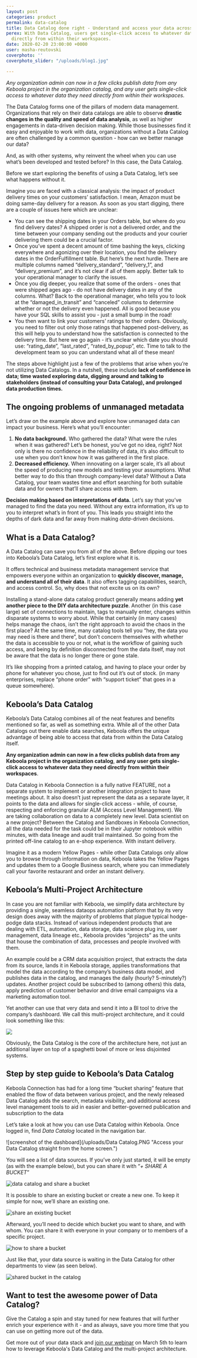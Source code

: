 ```yaml
---
layout: post
categories: product
permalink: data-catalog
title: Data Catalog done right - Understand and access your data across departments
perex: With Data Catalog, users get single-click access to whatever data they need
  directly from within their workspaces.
date: 2020-02-20 23:00:00 +0000
user: masha-reutovski
coverphoto: ''
coverphoto_slider: "/uploads/blog1.jpg"

---
```

_Any organization admin can now in a few clicks publish data from any Keboola project in the organization catalog, and any user gets single-click access to whatever data they need directly from within their workspaces._

The Data Catalog forms one of the pillars of modern data management. Organizations that rely on their data catalogs are able to observe **drastic changes in the quality and speed of data analysis**, as well as higher engagements in data-driven decision making. While those businesses find it easy and enjoyable to work with data, organizations without a Data Catalog are often challenged by a common question - how can we better manage our data?

And, as with other systems, why reinvent the wheel when you can use what’s been developed and tested before? In this case, the Data Catalog.

Before we start exploring the benefits of using a Data Catalog, let’s see what happens without it.

Imagine you are faced with a classical analysis: the impact of product delivery times on your customers’ satisfaction. I mean, Amazon must be doing same-day delivery for a reason. As soon as you start digging, there are a couple of issues here which are unclear:

* You can see the shipping dates in your Orders table, but where do you find delivery dates? A shipped order is not a delivered order, and the time between your company sending out the products and your courier delivering them could be a crucial factor.
* Once you’ve spent a decent amount of time bashing the keys, clicking everywhere and agonizing over their location, you find the delivery dates in the OrderFulfillment table. But here’s the next hurdle. There are multiple columns named “delivery_standard”, “delivery_1”, and “delivery_premium”, and it’s not clear if all of them apply. Better talk to your operational manager to clarify the issues.
* Once you dig deeper, you realize that some of the orders - ones that were shipped ages ago - do not have delivery dates in any of the columns. What? Back to the operational manager, who tells you to look at the “damaged_in_transit” and “canceled” columns to determine whether or not the delivery even happened. All is good because you have your SQL skills to assist you - just a small bump in the road!
* You then want to link your customers’ ratings to their orders. Obviously, you need to filter out only those ratings that happened post-delivery, as this will help you to understand how the satisfaction is connected to the delivery time. But here we go again - it’s unclear which date you should use: “rating_date”, “last_rated”, “rated_by_popup”, etc. Time to talk to the development team so you can understand what all of these mean!

The steps above highlight just a few of the problems that arise when you’re not utilizing Data Catalogs. In a nutshell, these include **lack of confidence in data; time wasted exploring data, digging around and talking to stakeholders (instead of consulting your Data Catalog), and prolonged data production times.**

## The ongoing problems of unmanaged metadata

Let’s draw on the example above and explore how unmanaged data can impact your business. Here’s what you’ll encounter:

1. **No data background.** Who gathered the data? What were the rules when it was gathered? Let’s be honest, you’ve got no idea, right? Not only is there no confidence in the reliability of data, it’s also difficult to use when you don’t know how it was gathered in the first place.
2. **Decreased efficiency.** When innovating on a larger scale, it’s all about the speed of producing new models and testing your assumptions. What better way to do this than through company-level data? Without a Data Catalog, your team wastes time and effort searching for both suitable data and for owners that’ll share access with them.

**Decision making based on interpretations of data.** Let’s say that you’ve managed to find the data you need. Without any extra information, it’s up to you to interpret what’s in front of you. This leads you straight into the depths of dark data and far away from making _data_-driven decisions.

## What is a Data Catalog?

A Data Catalog can save you from all of the above. Before dipping our toes into Keboola’s Data Catalog, let’s first explore what it is.

It offers technical and business metadata management service that empowers everyone within an organization to **quickly discover, manage, and understand all of their data**. It also offers tagging capabilities, search, and access control. So, why does that not excite us on its own?

Installing a stand-alone data catalog product generally means adding **yet another piece to the DIY data architecture puzzle**. Another (in this case large) set of connections to maintain, tags to manually enter, changes within disparate systems to worry about. While that certainly (in many cases) helps manage the chaos, isn’t the right approach to avoid the chaos in the first place? At the same time, many catalog tools tell you “hey, the data you may need is there and there”, but don’t concern themselves with whether the data is accessible to you or not, what is the workflow of gaining such access, and being by definition disconnected from the data itself, may not be aware that the data is no longer there or gone stale.

It’s like shopping from a printed catalog, and having to place your order by phone for whatever you chose, just to find out it’s out of stock. (in many enterprises, replace “phone order” with “support ticket” that goes in a queue somewhere).

## Keboola’s Data Catalog

Keboola’s Data Catalog combines all of the neat features and benefits mentioned so far, as well as something extra. While all of the other Data Catalogs out there enable data searches, Keboola offers the unique advantage of being able to access that data from within the Data Catalog itself.

**Any organization admin can now in a few clicks publish data from any Keboola project in the organization catalog**, **and any user gets single-click access to whatever data they need directly from within their workspaces**.

Data Catalog in Keboola Connection is a fully native FEATURE, not a separate system to implement or another integration project to have meetings about. It also doesn’t just represent the data as a separate layer, it points to the data and allows for single-click access - while, of course, respecting and enforcing granular ALM (Access Level Management). We are taking collaboration on data to a completely new level. Data scientist on a new project? Between the Catalog and Sandboxes in Keboola Connection, all the data needed for the task could be in their Jupyter notebook within minutes, with data lineage and audit trail maintained. So going from the printed off-line catalog to an e-shop experience. With instant delivery.

Imagine it as a modern Yellow Pages - while other Data Catalogs only allow you to browse through information on data, Keboola takes the Yellow Pages and updates them to a Google Business search, where you can immediately call your favorite restaurant and order an instant delivery.

## Keboola’s Multi-Project Architecture

In case you are not familiar with Keboola, we simplify data architecture by providing a single, seamless dataops automation platform that by its very design does away with the majority of problems that plague typical hodge-podge data stacks. Instead of various independent products that are dealing with ETL, automation, data storage, data science plug ins, user management, data lineage etc., Keboola provides “projects” as the units that house the combination of data, processes and people involved with them.

An example could be a CRM data acquisition project, that extracts the data from its source, lands it in Keboola storage, applies transformations that model the data according to the company’s business data model, and publishes data in the catalog, and manages the daily (hourly? 5-minutely?) updates. Another project could be subscribed to (among others) this data, apply prediction of customer behavior and drive email campaigns via a marketing automation tool.

Yet another can use that very data and send it into a BI tool to drive the company’s dashboard. We call this multi-project architecture, and it could look something like this:

![](/uploads/datacat4.PNG)

Obviously, the Data Catalog is the core of the architecture here, not just an additional layer on top of a spaghetti bowl of more or less disjointed systems.

## Step by step guide to Keboola’s Data Catalog

Keboola Connection has had for a long time “bucket sharing” feature that enabled the flow of data between various project, and the newly released Data Catalog adds the search, metadata visibility, and additional access level management tools to aid in easier and better-governed publication and subscription to the data

Let’s take a look at how you can use Data Catalog within Keboola. Once logged in, find _Data Catalog_ located in the navigation bar.

![screenshot of the dashboard](/uploads/Data Catalog.PNG "Access your Data Catalog straight from the home screen.")

You will see a list of data sources. If you’ve only just started, it will be empty (as with the example below), but you can share it with “_+ SHARE A BUCKET_”

![data catalog and share a bucket](/uploads/datacat2-2.PNG)

It is possible to share an existing bucket or create a new one. To keep it simple for now, we’ll share an existing one.

![share an existing bucket](/uploads/datacat5.png)

Afterward, you’ll need to decide which bucket you want to share, and with whom. You can share it with everyone in your company or to members of a specific project.

![how to share a bucket](/uploads/datacat6.png)

Just like that, your data source is waiting in the Data Catalog for other departments to view (as seen below).

![shared bucket in the catalog](/uploads/datacat3.PNG)

## Want to test the awesome power of Data Catalog?

Give the Catalog a spin and stay tuned for new features that will further enrich your experience with it - and as always, save you more time that you can use on getting more out of the data.

Get more out of your data stack and [join our webinar](https://keboola.zoom.us/webinar/register/8015822509114/WN_g5oufSZCTTmhWseGqHDyPA) on March 5th to learn how to leverage Keboola's Data Catalog and the multi-project architecture.